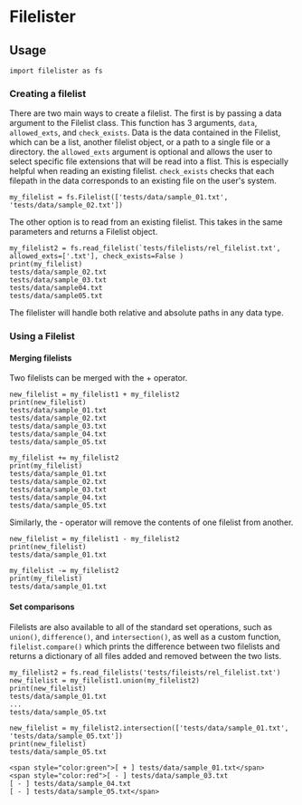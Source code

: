 # Filelister
## Usage
```
import filelister as fs
```
### Creating a filelist
There are two main ways to create a filelist. The first is by passing a data argument to the Filelist class. This function has 3 arguments, `data`, `allowed_exts`, and `check_exists`. Data is the data contained in the Filelist, which can be a list, another filelist object, or a path to a single file or a directory. the `allowed_exts` argument is optional and allows the user to select specific file extensions that will be read into a flist. This is especially helpful when reading an existing filelist. `check_exists` checks that each filepath in the data corresponds to an existing file on the user's system.
```
my_filelist = fs.Filelist(['tests/data/sample_01.txt', 'tests/data/sample_02.txt'])
```
The other option is to read from an existing filelist. This takes in the same parameters and returns a Filelist object.
```
my_filelist2 = fs.read_filelist(`tests/filelists/rel_filelist.txt', allowed_exts=['.txt'], check_exists=False )
print(my_filelist)
tests/data/sample_02.txt
tests/data/sample_03.txt
tests/data/sample04.txt
tests/data/sample05.txt
```
The filelister will handle both relative and absolute paths in any data type.
### Using a Filelist
#### Merging filelists
Two filelists can be merged with the + operator.
```
new_filelist = my_filelist1 + my_filelist2
print(new_filelist)
tests/data/sample_01.txt
tests/data/sample_02.txt
tests/data/sample_03.txt
tests/data/sample_04.txt
tests/data/sample_05.txt
```
```
my_filelist += my_filelist2
print(my_filelist)
tests/data/sample_01.txt
tests/data/sample_02.txt
tests/data/sample_03.txt
tests/data/sample_04.txt
tests/data/sample_05.txt
```
Similarly, the - operator will remove the contents of one filelist from another.
```
new_filelist = my_filelist1 - my_filelist2
print(new_filelist)
tests/data/sample_01.txt
```
```
my_filelist -= my_filelist2
print(my_filelist)
tests/data/sample_01.txt
```
#### Set comparisons
Filelists are also available to all of the standard set operations, such as ```union()```, ```difference()```, and ```intersection()```, as well as a custom function, ```filelist.compare()``` which prints the difference between two filelists and returns a dictionary of all files added and removed between the two lists.
```my_filelist1 = (['tests/data/sample_01.txt', 'tests/data/sample_02.txt'])
my_filelist2 = fs.read_filelists('tests/fileists/rel_filelist.txt')
new_filelist = my_filelist1.union(my_filelist2)
print(new_filelist)
tests/data/sample_01.txt
...
tests/data/sample_05.txt
```
```
new_filelist = my_filelist2.intersection(['tests/data/sample_01.txt', 'tests/data/sample_05.txt'])
print(new_filelist)
tests/data/sample_05.txt
```
```my_filelist1.compare(my_filelist2)
<span style="color:green">[ + ] tests/data/sample_01.txt</span>
<span style="color:red">[ - ] tests/data/sample_03.txt
[ - ] tests/data/sample_04.txt
[ - ] tests/data/sample_05.txt</span>


